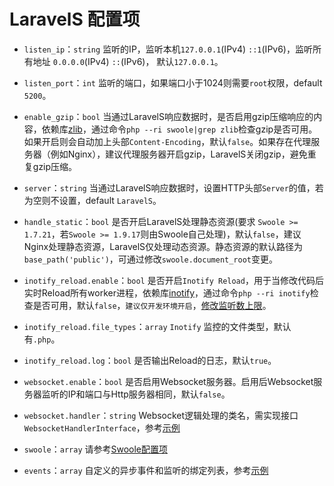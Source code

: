 # LaravelS 配置项

- `listen_ip`：`string` 监听的IP，监听本机`127.0.0.1`(IPv4) `::1`(IPv6)，监听所有地址 `0.0.0.0`(IPv4) `::`(IPv6)， 默认`127.0.0.1`。

- `listen_port`：`int` 监听的端口，如果端口小于1024则需要`root`权限，default `5200`。

- `enable_gzip`：`bool` 当通过LaravelS响应数据时，是否启用gzip压缩响应的内容，依赖库[zlib](https://zlib.net/)，通过命令`php --ri swoole|grep zlib`检查gzip是否可用。如果开启则会自动加上头部`Content-Encoding`，默认`false`。如果存在代理服务器（例如Nginx），建议代理服务器开启gzip，LaravelS关闭gzip，避免重复gzip压缩。

- `server`：`string` 当通过LaravelS响应数据时，设置HTTP头部`Server`的值，若为空则不设置，default `LaravelS`。

- `handle_static`：`bool` 是否开启LaravelS处理静态资源(要求 `Swoole >= 1.7.21`，若`Swoole >= 1.9.17`则由Swoole自己处理)，默认`false`，建议Nginx处理静态资源，LaravelS仅处理动态资源。静态资源的默认路径为`base_path('public')`，可通过修改`swoole.document_root`变更。

- `inotify_reload.enable`：`bool` 是否开启`Inotify Reload`，用于当修改代码后实时Reload所有worker进程，依赖库[inotify](http://pecl.php.net/package/inotify)，通过命令`php --ri inotify`检查是否可用，默认`false`，`建议仅开发环境开启`，[修改监听数上限](https://github.com/hhxsv5/laravel-s/blob/master/KnownCompatibleIssues-CN.md#inotify%E7%9B%91%E5%90%AC%E6%96%87%E4%BB%B6%E6%95%B0%E8%BE%BE%E5%88%B0%E4%B8%8A%E9%99%90)。
 
- `inotify_reload.file_types`：`array` `Inotify` 监控的文件类型，默认有`.php`。 

- `inotify_reload.log`：`bool` 是否输出Reload的日志，默认`true`。

- `websocket.enable`：`bool` 是否启用Websocket服务器。启用后Websocket服务器监听的IP和端口与Http服务器相同，默认`false`。

- `websocket.handler`：`string` Websocket逻辑处理的类名，需实现接口`WebsocketHandlerInterface`，参考[示例](https://github.com/hhxsv5/laravel-s/blob/master/README-CN.md#启用websocket服务器)

- `swoole`：`array` 请参考[Swoole配置项](https://wiki.swoole.com/wiki/page/274.html)

- `events`：`array` 自定义的异步事件和监听的绑定列表，参考[示例](https://github.com/hhxsv5/laravel-s/blob/master/README-CN.md#自定义的异步事件)